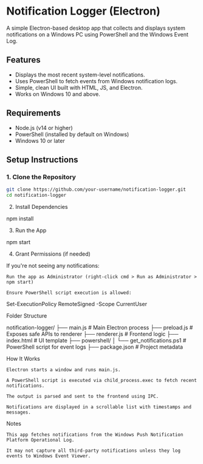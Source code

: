 # Notification Logger (Electron)

A simple Electron-based desktop app that collects and displays system notifications on a Windows PC using PowerShell and the Windows Event Log.

## Features

- Displays the most recent system-level notifications.
- Uses PowerShell to fetch events from Windows notification logs.
- Simple, clean UI built with HTML, JS, and Electron.
- Works on Windows 10 and above.

## Requirements

- Node.js (v14 or higher)
- PowerShell (installed by default on Windows)
- Windows 10 or later

## Setup Instructions

### 1. Clone the Repository
```bash
git clone https://github.com/your-username/notification-logger.git
cd notification-logger
```
  


2. Install Dependencies

npm install

3. Run the App

npm start

4. Grant Permissions (if needed)

If you're not seeing any notifications:

    Run the app as Administrator (right-click cmd > Run as Administrator > npm start)

    Ensure PowerShell script execution is allowed:

Set-ExecutionPolicy RemoteSigned -Scope CurrentUser

Folder Structure

notification-logger/
├── main.js                   # Main Electron process
├── preload.js                # Exposes safe APIs to renderer
├── renderer.js               # Frontend logic
├── index.html                # UI template
├── powershell/
│   └── get_notifications.ps1 # PowerShell script for event logs
├── package.json              # Project metadata

How It Works

    Electron starts a window and runs main.js.

    A PowerShell script is executed via child_process.exec to fetch recent notifications.

    The output is parsed and sent to the frontend using IPC.

    Notifications are displayed in a scrollable list with timestamps and messages.

Notes

    This app fetches notifications from the Windows Push Notification Platform Operational Log.

    It may not capture all third-party notifications unless they log events to Windows Event Viewer.
